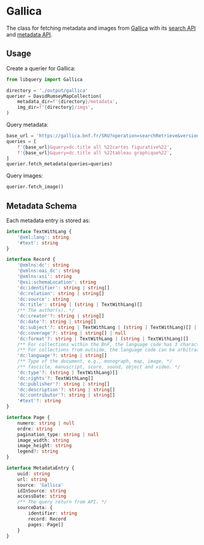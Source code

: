 # Gallica

The class for fetching metadata and images from [Gallica](https://gallica.bnf.fr/) with its [search API](https://api.bnf.fr/api-gallica-de-recherche) and [metadata API](https://api.bnf.fr/api-document-de-gallica).

## Usage

Create a querier for Gallica:

```python
from libquery import Gallica

directory = './output/gallica'
querier = DavidRumseyMapCollection(
    metadata_dir=f'{directory}/metadata',
    img_dir=f'{directory}/imgs',
)
```

Query metadata:

```python
base_url = 'https://gallica.bnf.fr/SRU?operation=searchRetrieve&version=1.2&maximumRecords={maximumRecords}&startRecord={startRecord}'
queries = [
    f'{base_url}&query=dc.title all %22cartes figurative%22',
    f'{base_url}&query=dc.title all %22tableau graphique%22',
]
querier.fetch_metadata(queries=queries)
```

Query images:

```python
querier.fetch_image()
```

## Metadata Schema

Each metadata entry is stored as:

```typescript
interface TextWithLang {
    '@xml:lang': string
    '#text': string
}

interface Record {
    '@xmlns:dc': string
    '@xmlns:oai_dc': string
    '@xmlns:xsi': string
    '@xsi:schemaLocation': string
    'dc:identifier': string | string[]
    'dc:relation': string | string[]
    'dc:source': string
    'dc:title': string | (string | TextWithLang)[]
    /** The author(s). */
    'dc:creator'?: string | string[]
    'dc:date'?: string | string[]
    'dc:subject'?: string | TextWithLang | (string | TextWithLang)[] | null
    'dc:coverage'?: string | string[] | null
    'dc:format'?: string | TextWithLang | (string | TextWithLang)[]
    /** For collections within the BnF, the language code has 3 characters. */
    /** For collections from outside, the language code can be arbitrary. */
    'dc:language'?: string | string[]
    /** Type of the document, e.g., monograph, map, image, */
    /** fascicle, manuscript, score, sound, object and video. */
    'dc:type'?: (string | TextWithLang)[]
    'dc:rights'?: TextWithLang[]
    'dc:publisher'?: string | string[]
    'dc:description'?: string | string[]
    'dc:contributor'?: string | string[]
    '#text'?: string
}

interface Page {
    numero: string | null
    ordre: string
    pagination_type: string | null
    image_width: string
    image_height: string
    legend?: string
}

interface MetadataEntry {
    uuid: string
    url: string
    source: 'Gallica'
    idInSource: string
    accessDate: string
    /** The query return from API. */
    sourceData: {
        identifier: string
        record: Record
        pages: Page[]
    }
}
```
